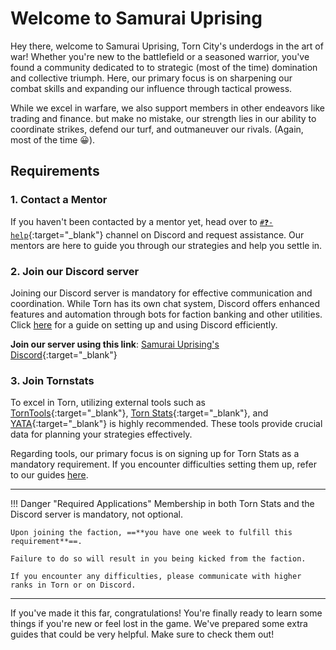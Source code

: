 # Welcome to Samurai Uprising


Hey there, welcome to Samurai Uprising, Torn City's underdogs in the art of war! Whether you're new to the battlefield or a seasoned warrior, you've found a community dedicated to to strategic (most of the time) domination and collective triumph. Here, our primary focus is on sharpening our combat skills and expanding our influence through tactical prowess.

While we excel in warfare, we also support members in other endeavors like trading and finance. but make no mistake, our strength lies in our ability to coordinate strikes, defend our turf, and outmaneuver our rivals. (Again, most of the time 😀).


## Requirements
### 1. Contact a Mentor
If you haven't been contacted by a mentor yet, head over to [`#❓-help`](https://discord.gg/Yxa8EtYTtH){:target="\_blank"} channel on Discord and request assistance. Our mentors are here to guide you through our strategies and help you settle in.

### 2. Join our Discord server
Joining our Discord server is mandatory for effective communication and coordination. While Torn has its own chat system, Discord offers enhanced features and automation through bots for faction banking and other utilities. Click [here](tools/discord.md) for a guide on setting up and using Discord efficiently.

**Join our server using this link**: [Samurai Uprising's Discord](https://discord.gg/3Y2PBSBnJk){:target="\_blank"}

### 3. Join Tornstats
To excel in Torn, utilizing external tools such as [TornTools](https://chromewebstore.google.com/detail/torntools/hjpaapdjcgbmeikfnahipphknonhlhib){:target="\_blank"}, [Torn Stats](https://tornstats.com/){:target="\_blank"}, and [YATA](https://yata.yt/){:target="\_blank"} is highly recommended. These tools provide crucial data for planning your strategies effectively.

Regarding tools, our primary focus is on signing up for Torn Stats as a mandatory requirement. If you encounter difficulties setting them up, refer to our guides [here](tools/tornstats.md).


---
!!! Danger "Required Applications"
    Membership in both Torn Stats and the Discord server is mandatory, not optional.
    
    Upon joining the faction, ==**you have one week to fulfill this requirement**==.
    
    Failure to do so will result in you being kicked from the faction.
    
    If you encounter any difficulties, please communicate with higher ranks in Torn or on Discord.


---
If you've made it this far, congratulations! You're finally ready to learn some things if you're new or feel lost in the game. We've prepared some extra guides that could be very helpful. Make sure to check them out!